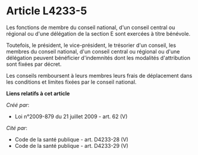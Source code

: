# Article L4233-5

Les fonctions de membre du conseil national, d'un conseil central ou régional ou d'une délégation de la section E sont
exercées à titre bénévole. 

Toutefois, le président, le vice-président, le trésorier d'un conseil, les membres du conseil national, d'un conseil central
ou régional ou d'une délégation peuvent bénéficier d'indemnités dont les modalités d'attribution sont fixées par décret. 

Les conseils remboursent à leurs membres leurs frais de déplacement dans les conditions et limites fixées par le conseil
national.

**Liens relatifs à cet article**

_Créé par_:

  - Loi n°2009-879 du 21 juillet 2009 - art. 62 (V)

_Cité par_:

  - Code de la santé publique - art. D4233-28 (V)
  - Code de la santé publique - art. D4233-29 (V)
